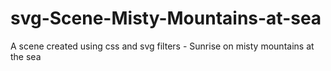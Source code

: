 # svg-Scene-Misty-Mountains-at-sea
A scene created using css and svg filters - Sunrise on misty mountains at the sea
